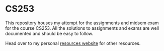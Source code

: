 # CS253
This repository houses my attempt for the assignments and midsem exam for the course CS253. All the solutions to assignments and exams are well documented and should be easy to follow. 

Head over to my personal [resources website](https://yatharth0610.github.io/blog/iitk-resources/) for other resources. 
